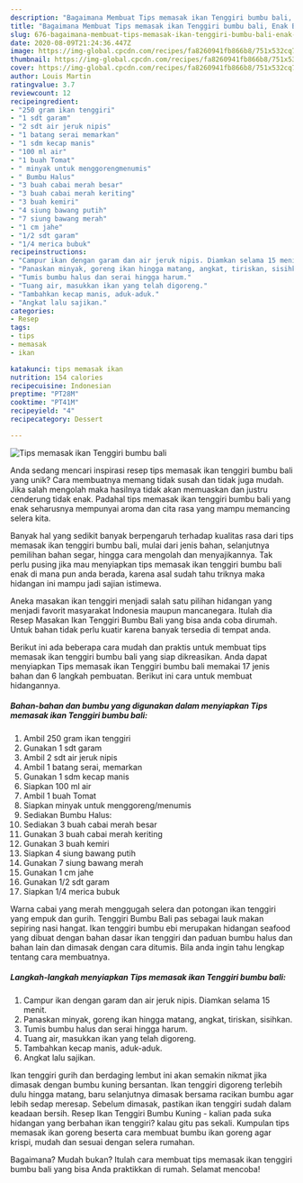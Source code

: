```yaml
---
description: "Bagaimana Membuat Tips memasak ikan Tenggiri bumbu bali, Enak Banget"
title: "Bagaimana Membuat Tips memasak ikan Tenggiri bumbu bali, Enak Banget"
slug: 676-bagaimana-membuat-tips-memasak-ikan-tenggiri-bumbu-bali-enak-banget
date: 2020-08-09T21:24:36.447Z
image: https://img-global.cpcdn.com/recipes/fa8260941fb866b8/751x532cq70/tips-memasak-ikan-tenggiri-bumbu-bali-foto-resep-utama.jpg
thumbnail: https://img-global.cpcdn.com/recipes/fa8260941fb866b8/751x532cq70/tips-memasak-ikan-tenggiri-bumbu-bali-foto-resep-utama.jpg
cover: https://img-global.cpcdn.com/recipes/fa8260941fb866b8/751x532cq70/tips-memasak-ikan-tenggiri-bumbu-bali-foto-resep-utama.jpg
author: Louis Martin
ratingvalue: 3.7
reviewcount: 12
recipeingredient:
- "250 gram ikan tenggiri"
- "1 sdt garam"
- "2 sdt air jeruk nipis"
- "1 batang serai memarkan"
- "1 sdm kecap manis"
- "100 ml air"
- "1 buah Tomat"
- " minyak untuk menggorengmenumis"
- " Bumbu Halus"
- "3 buah cabai merah besar"
- "3 buah cabai merah keriting"
- "3 buah kemiri"
- "4 siung bawang putih"
- "7 siung bawang merah"
- "1 cm jahe"
- "1/2 sdt garam"
- "1/4 merica bubuk"
recipeinstructions:
- "Campur ikan dengan garam dan air jeruk nipis. Diamkan selama 15 menit."
- "Panaskan minyak, goreng ikan hingga matang, angkat, tiriskan, sisihkan."
- "Tumis bumbu halus dan serai hingga harum."
- "Tuang air, masukkan ikan yang telah digoreng."
- "Tambahkan kecap manis, aduk-aduk."
- "Angkat lalu sajikan."
categories:
- Resep
tags:
- tips
- memasak
- ikan

katakunci: tips memasak ikan 
nutrition: 154 calories
recipecuisine: Indonesian
preptime: "PT28M"
cooktime: "PT41M"
recipeyield: "4"
recipecategory: Dessert

---
```



![Tips memasak ikan Tenggiri bumbu bali](https://img-global.cpcdn.com/recipes/fa8260941fb866b8/751x532cq70/tips-memasak-ikan-tenggiri-bumbu-bali-foto-resep-utama.jpg)

Anda sedang mencari inspirasi resep tips memasak ikan tenggiri bumbu bali yang unik? Cara membuatnya memang tidak susah dan tidak juga mudah. Jika salah mengolah maka hasilnya tidak akan memuaskan dan justru cenderung tidak enak. Padahal tips memasak ikan tenggiri bumbu bali yang enak seharusnya mempunyai aroma dan cita rasa yang mampu memancing selera kita.

Banyak hal yang sedikit banyak berpengaruh terhadap kualitas rasa dari tips memasak ikan tenggiri bumbu bali, mulai dari jenis bahan, selanjutnya pemilihan bahan segar, hingga cara mengolah dan menyajikannya. Tak perlu pusing jika mau menyiapkan tips memasak ikan tenggiri bumbu bali enak di mana pun anda berada, karena asal sudah tahu triknya maka hidangan ini mampu jadi sajian istimewa.

Aneka masakan ikan tenggiri menjadi salah satu pilihan hidangan yang menjadi favorit masyarakat Indonesia maupun mancanegara. Itulah dia Resep Masakan Ikan Tenggiri Bumbu Bali yang bisa anda coba dirumah. Untuk bahan tidak perlu kuatir karena banyak tersedia di tempat anda.


Berikut ini ada beberapa cara mudah dan praktis untuk membuat tips memasak ikan tenggiri bumbu bali yang siap dikreasikan. Anda dapat menyiapkan Tips memasak ikan Tenggiri bumbu bali memakai 17 jenis bahan dan 6 langkah pembuatan. Berikut ini cara untuk membuat hidangannya.

<!--inarticleads1-->

##### Bahan-bahan dan bumbu yang digunakan dalam menyiapkan Tips memasak ikan Tenggiri bumbu bali:

1. Ambil 250 gram ikan tenggiri
1. Gunakan 1 sdt garam
1. Ambil 2 sdt air jeruk nipis
1. Ambil 1 batang serai, memarkan
1. Gunakan 1 sdm kecap manis
1. Siapkan 100 ml air
1. Ambil 1 buah Tomat
1. Siapkan  minyak untuk menggoreng/menumis
1. Sediakan  Bumbu Halus:
1. Sediakan 3 buah cabai merah besar
1. Gunakan 3 buah cabai merah keriting
1. Gunakan 3 buah kemiri
1. Siapkan 4 siung bawang putih
1. Gunakan 7 siung bawang merah
1. Gunakan 1 cm jahe
1. Gunakan 1/2 sdt garam
1. Siapkan 1/4 merica bubuk


Warna cabai yang merah menggugah selera dan potongan ikan tenggiri yang empuk dan gurih. Tenggiri Bumbu Bali pas sebagai lauk makan sepiring nasi hangat. Ikan tenggiri bumbu ebi merupakan hidangan seafood yang dibuat dengan bahan dasar ikan tenggiri dan paduan bumbu halus dan bahan lain dan dimasak dengan cara ditumis. Bila anda ingin tahu lengkap tentang cara membuatnya. 

<!--inarticleads2-->

##### Langkah-langkah menyiapkan Tips memasak ikan Tenggiri bumbu bali:

1. Campur ikan dengan garam dan air jeruk nipis. Diamkan selama 15 menit.
1. Panaskan minyak, goreng ikan hingga matang, angkat, tiriskan, sisihkan.
1. Tumis bumbu halus dan serai hingga harum.
1. Tuang air, masukkan ikan yang telah digoreng.
1. Tambahkan kecap manis, aduk-aduk.
1. Angkat lalu sajikan.


Ikan tenggiri gurih dan berdaging lembut ini akan semakin nikmat jika dimasak dengan bumbu kuning bersantan. Ikan tenggiri digoreng terlebih dulu hingga matang, baru selanjutnya dimasak bersama racikan bumbu agar lebih sedap meresap. Sebelum dimasak, pastikan ikan tenggiri sudah dalam keadaan bersih. Resep Ikan Tenggiri Bumbu Kuning - kalian pada suka hidangan yang berbahan ikan tenggiri? kalau gitu pas sekali. Kumpulan tips memasak ikan goreng beserta cara membuat bumbu ikan goreng agar krispi, mudah dan sesuai dengan selera rumahan. 

Bagaimana? Mudah bukan? Itulah cara membuat tips memasak ikan tenggiri bumbu bali yang bisa Anda praktikkan di rumah. Selamat mencoba!
